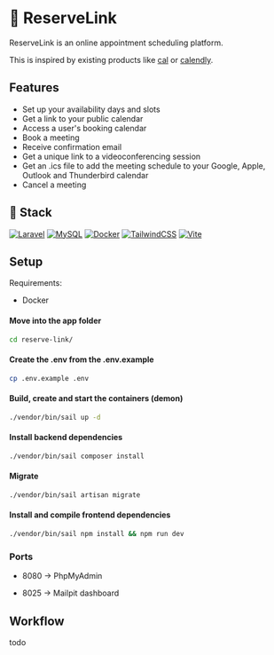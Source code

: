 # 🚀 ReserveLink

ReserveLink is an online appointment scheduling platform.

This is inspired by existing products like [cal](https://cal.com/) or [calendly](https://calendly.com/).

## Features

- Set up your availability days and slots
- Get a link to your public calendar
- Access a user's booking calendar
- Book a meeting
- Receive confirmation email
- Get a unique link to a videoconferencing session
- Get an .ics file to add the meeting schedule to your Google, Apple, Outlook and Thunderbird calendar
- Cancel a meeting

## 🔧 Stack

[![Laravel](https://img.shields.io/badge/Laravel-%23FF2D20.svg?logo=laravel&logoColor=white)](#)
[![MySQL](https://img.shields.io/badge/MySQL-4479A1?logo=mysql&logoColor=fff)](#)
[![Docker](https://img.shields.io/badge/Docker-2496ED?logo=docker&logoColor=fff)](#)
[![TailwindCSS](https://img.shields.io/badge/Tailwind%20CSS-%2338B2AC.svg?logo=tailwind-css&logoColor=white)](#)
[![Vite](https://img.shields.io/badge/Vite-646CFF?logo=vite&logoColor=fff)](#)

## Setup

Requirements:
- Docker

#### Move into the app folder
```bash
cd reserve-link/
```

#### Create the .env from the .env.example
```bash
cp .env.example .env
```

#### Build, create and start the containers (demon)
```bash
./vendor/bin/sail up -d
```

#### Install backend dependencies
```bash
./vendor/bin/sail composer install
```

#### Migrate
```bash
./vendor/bin/sail artisan migrate
```

#### Install and compile frontend dependencies
```bash
./vendor/bin/sail npm install && npm run dev
```

### Ports

- 8080 -> PhpMyAdmin

- 8025 -> Mailpit dashboard

## Workflow

todo
